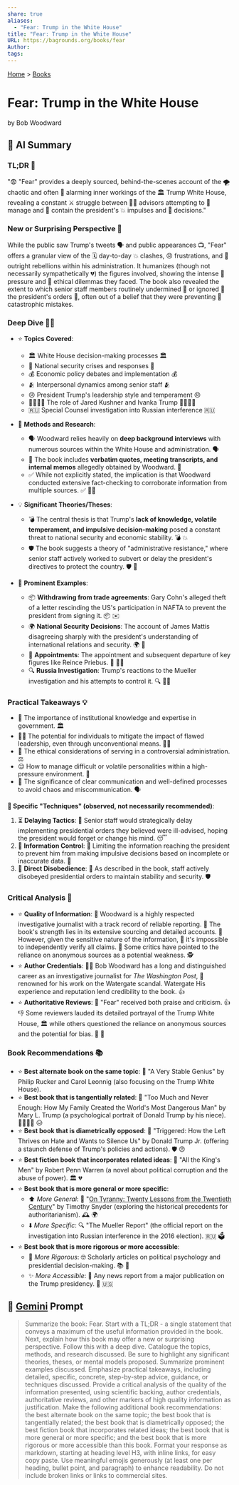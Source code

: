 ```yaml
---
share: true
aliases:
  - "Fear: Trump in the White House"
title: "Fear: Trump in the White House"
URL: https://bagrounds.org/books/fear
Author: 
tags: 
---
```

[Home](../index.md) > [Books](./index.md)  
# Fear: Trump in the White House  
by Bob Woodward  
## 🤖 AI Summary  
### TL;DR 📖  
"😨 "Fear" provides a deeply sourced, behind-the-scenes account of the 🌪️ chaotic and often 🚨 alarming inner workings of the 🏛️ Trump White House, revealing a constant ⚔️ struggle between 👨‍💼 advisors attempting to 🧠 manage and 🛑 contain the president's 💥 impulses and 📝 decisions."  
  
### New or Surprising Perspective 🤔  
While the public saw Trump's tweets 🗣️ and public appearances 📺, "Fear" offers a granular view of the 🗓️ day-to-day 💥 clashes, 😠 frustrations, and 🚷 outright rebellions within his administration. It humanizes (though not necessarily sympathetically 💔) the figures involved, showing the intense 🥵 pressure and 🤔 ethical dilemmas they faced. The book also revealed the extent to which senior staff members routinely undermined 🔪 or ignored 🙉 the president's orders 📜, often out of a belief that they were preventing 🚨 catastrophic mistakes.  
  
### Deep Dive 🕵️‍♂️  
  
* ⭐ **Topics Covered**:  
    * 🏛️ White House decision-making processes 🏛️  
    * 🚨 National security crises and responses 🚨  
    * 💰 Economic policy debates and implementation 💰  
    * 🫂 Interpersonal dynamics among senior staff 🫂  
    * 😠 President Trump's leadership style and temperament 😠  
    * 👨‍👩‍👧‍👦 The role of Jared Kushner and Ivanka Trump 👨‍👩‍👧‍👦  
    * 🇷🇺 Special Counsel investigation into Russian interference 🇷🇺  
  
* 🔬 **Methods and Research**:  
    * 🗣️ Woodward relies heavily on **deep background interviews** with numerous sources within the White House and administration. 🗣️  
    * 📝 The book includes **verbatim quotes, meeting transcripts, and internal memos** allegedly obtained by Woodward. 📝  
    * ✅ While not explicitly stated, the implication is that Woodward conducted extensive fact-checking to corroborate information from multiple sources. ✅ 🕵️‍♀️  
  
* 💡 **Significant Theories/Theses**:  
    * 💣 The central thesis is that Trump's **lack of knowledge, volatile temperament, and impulsive decision-making** posed a constant threat to national security and economic stability. 💣 💥  
    * 🛡️ The book suggests a theory of "administrative resistance," where senior staff actively worked to subvert or delay the president's directives to protect the country. 🛡️ 🚧  
  
* 📌 **Prominent Examples**:  
    * 📦 **Withdrawing from trade agreements**: Gary Cohn's alleged theft of a letter rescinding the US's participation in NAFTA to prevent the president from signing it. 📦 ✉️  
    * 🌍 **National Security Decisions**: The account of James Mattis disagreeing sharply with the president's understanding of international relations and security. 🌍 🤝  
    * 🚪 **Appointments**: The appointment and subsequent departure of key figures like Reince Priebus. 🚪 🚶‍♂️  
    * 🔍 **Russia Investigation**: Trump's reactions to the Mueller investigation and his attempts to control it. 🔍 🕵️‍♂️  
  
### Practical Takeaways 💡  
* 🧠 The importance of institutional knowledge and expertise in government. 🏛️  
* 👩‍💼 The potential for individuals to mitigate the impact of flawed leadership, even through unconventional means. 🦸‍♀️  
* 🤔 The ethical considerations of serving in a controversial administration. ⚖️  
* 😌 How to manage difficult or volatile personalities within a high-pressure environment. 🌋  
* 📣 The significance of clear communication and well-defined processes to avoid chaos and miscommunication. 🗣️  
  
**📌 Specific "Techniques" (observed, not necessarily recommended)**:  
  
1. ⏳ **Delaying Tactics**: 👴 Senior staff would strategically delay implementing presidential orders they believed were ill-advised, hoping the president would forget or change his mind. 😴  
2. 🛑 **Information Control**: 📰 Limiting the information reaching the president to prevent him from making impulsive decisions based on incomplete or inaccurate data. 🧐  
3. 🚫 **Direct Disobedience**: 📖 As described in the book, staff actively disobeyed presidential orders to maintain stability and security. 🛡️  
  
### Critical Analysis 🧐  
  
* ⭐ **Quality of Information**: 🏅 Woodward is a highly respected investigative journalist with a track record of reliable reporting. 🏅 The book's strength lies in its extensive sourcing and detailed accounts. 📝 However, given the sensitive nature of the information, 🤫 it's impossible to independently verify all claims. 🧐 Some critics have pointed to the reliance on anonymous sources as a potential weakness. 🕵️  
* ⭐ **Author Credentials**: 🧑‍💼 Bob Woodward has a long and distinguished career as an investigative journalist for *The Washington Post*, 📰 renowned for his work on the Watergate scandal. Watergate His experience and reputation lend credibility to the book. 👍  
* ⭐ **Authoritative Reviews**: 📰 "Fear" received both praise and criticism. 👍👎 Some reviewers lauded its detailed portrayal of the Trump White House, 🏛️ while others questioned the reliance on anonymous sources and the potential for bias. 🤔 📰  
  
### Book Recommendations 📚  
  
* ⭐ **Best alternate book on the same topic**: 📰 "A Very Stable Genius" by Philip Rucker and Carol Leonnig (also focusing on the Trump White House).  
* ⭐ **Best book that is tangentially related**: 🧠 "Too Much and Never Enough: How My Family Created the World's Most Dangerous Man" by Mary L. Trump (a psychological portrait of Donald Trump by his niece). 👨‍👩‍👧‍👦 😥  
* ⭐ **Best book that is diametrically opposed**: 📢 "Triggered: How the Left Thrives on Hate and Wants to Silence Us" by Donald Trump Jr. (offering a staunch defense of Trump's policies and actions). 🛡️ 😠  
* ⭐ **Best fiction book that incorporates related ideas**: 👑 "All the King's Men" by Robert Penn Warren (a novel about political corruption and the abuse of power). 🏛️ 💔  
* ⭐ **Best book that is more general or more specific**:  
    * ⬆️ *More General*: 📜 "[On Tyranny: Twenty Lessons from the Twentieth Century](./on-tyranny.md)" by Timothy Snyder (exploring the historical precedents for authoritarianism). 🕰️ 🌍  
    * ⬇️ *More Specific*: 🔍 "The Mueller Report" (the official report on the investigation into Russian interference in the 2016 election). 🇷🇺 🗳️  
* ⭐ **Best book that is more rigorous or more accessible**:  
    * 💪 *More Rigorous*: 🤓 Scholarly articles on political psychology and presidential decision-making. 📚 🧠  
    * ✨ *More Accessible*: 📰 Any news report from a major publication on the Trump presidency. 📰 🇺🇸  
  
## 💬 [Gemini](https://gemini.google.com) Prompt  
> Summarize the book: Fear. Start with a TL;DR - a single statement that conveys a maximum of the useful information provided in the book. Next, explain how this book may offer a new or surprising perspective. Follow this with a deep dive. Catalogue the topics, methods, and research discussed. Be sure to highlight any significant theories, theses, or mental models proposed. Summarize prominent examples discussed. Emphasize practical takeaways, including detailed, specific, concrete, step-by-step advice, guidance, or techniques discussed. Provide a critical analysis of the quality of the information presented, using scientific backing, author credentials, authoritative reviews, and other markers of high quality information as justification. Make the following additional book recommendations: the best alternate book on the same topic; the best book that is tangentially related; the best book that is diametrically opposed; the best fiction book that incorporates related ideas; the best book that is more general or more specific; and the best book that is more rigorous or more accessible than this book. Format your response as markdown, starting at heading level H3, with inline links, for easy copy paste. Use meaningful emojis generously (at least one per heading, bullet point, and paragraph) to enhance readability. Do not include broken links or links to commercial sites.
